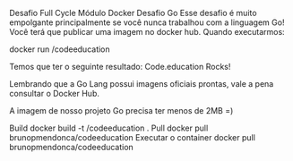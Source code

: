 Desafio Full Cycle Módulo Docker
Desafio Go
Esse desafio é muito empolgante principalmente se você nunca trabalhou com a linguagem Go! Você terá que publicar uma imagem no docker hub. Quando executarmos:

docker run /codeeducation

Temos que ter o seguinte resultado: Code.education Rocks!

Lembrando que a Go Lang possui imagens oficiais prontas, vale a pena consultar o Docker Hub.

A imagem de nosso projeto Go precisa ter menos de 2MB =)

Build
docker build -t <seu-user>/codeeducation .
Pull
docker pull brunopmendonca/codeeducation
Executar o container
docker pull brunopmendonca/codeeducation

